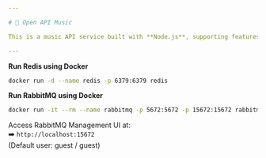 ```yaml
---

# 🎵 Open API Music

This is a music API service built with **Node.js**, supporting features like albums, playlists, songs, likes, and album cover uploads. The app uses **PostgreSQL** as the database, **Redis** for caching, **RabbitMQ** for messaging, and file storage for album covers.

---
```


**Run Redis using Docker**

```bash
docker run -d --name redis -p 6379:6379 redis
```

**Run RabbitMQ using Docker**

```bash
docker run -it --rm --name rabbitmq -p 5672:5672 -p 15672:15672 rabbitmq:4.0-management
```

Access RabbitMQ Management UI at:  
➡️ `http://localhost:15672`  
(Default user: guest / guest)